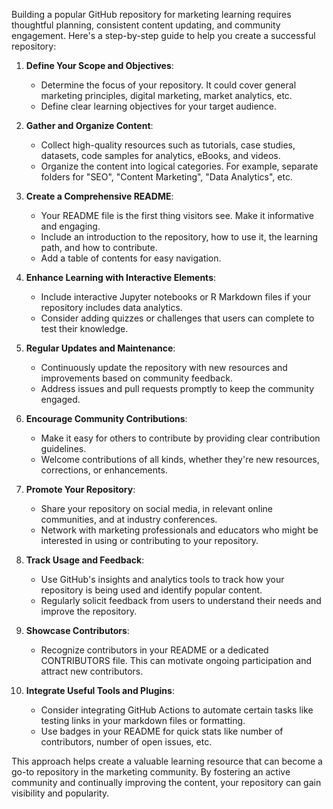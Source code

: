 Building a popular GitHub repository for marketing learning requires thoughtful planning, consistent content updating, and community engagement. Here's a step-by-step guide to help you create a successful repository:

1. **Define Your Scope and Objectives**:
   - Determine the focus of your repository. It could cover general marketing principles, digital marketing, market analytics, etc.
   - Define clear learning objectives for your target audience.

2. **Gather and Organize Content**:
   - Collect high-quality resources such as tutorials, case studies, datasets, code samples for analytics, eBooks, and videos.
   - Organize the content into logical categories. For example, separate folders for "SEO", "Content Marketing", "Data Analytics", etc.

3. **Create a Comprehensive README**:
   - Your README file is the first thing visitors see. Make it informative and engaging.
   - Include an introduction to the repository, how to use it, the learning path, and how to contribute.
   - Add a table of contents for easy navigation.

4. **Enhance Learning with Interactive Elements**:
   - Include interactive Jupyter notebooks or R Markdown files if your repository includes data analytics.
   - Consider adding quizzes or challenges that users can complete to test their knowledge.

5. **Regular Updates and Maintenance**:
   - Continuously update the repository with new resources and improvements based on community feedback.
   - Address issues and pull requests promptly to keep the community engaged.

6. **Encourage Community Contributions**:
   - Make it easy for others to contribute by providing clear contribution guidelines.
   - Welcome contributions of all kinds, whether they're new resources, corrections, or enhancements.

7. **Promote Your Repository**:
   - Share your repository on social media, in relevant online communities, and at industry conferences.
   - Network with marketing professionals and educators who might be interested in using or contributing to your repository.

8. **Track Usage and Feedback**:
   - Use GitHub's insights and analytics tools to track how your repository is being used and identify popular content.
   - Regularly solicit feedback from users to understand their needs and improve the repository.

9. **Showcase Contributors**:
   - Recognize contributors in your README or a dedicated CONTRIBUTORS file. This can motivate ongoing participation and attract new contributors.

10. **Integrate Useful Tools and Plugins**:
    - Consider integrating GitHub Actions to automate certain tasks like testing links in your markdown files or formatting.
    - Use badges in your README for quick stats like number of contributors, number of open issues, etc.

This approach helps create a valuable learning resource that can become a go-to repository in the marketing community. By fostering an active community and continually improving the content, your repository can gain visibility and popularity.
